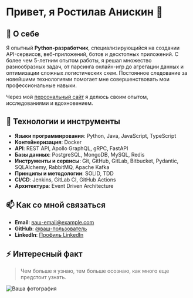 # Привет, я Ростилав Аниcкин 👋

## 🚀 О себе
Я опытный **Python-разработчик**, специализирующийся на создании API-сервисов, веб-приложений, ботов и десктопных приложений. С более чем 5-летним опытом работы, я решал множество разнообразных задач, от парсинга онлайн-игр до агрегации данных и оптимизации сложных логистических схем. Постоянное следование за новейшими технологиями помогает мне совершенствовать мои профессиональные навыки.

Через мой [персональный сайт](ссылка-на-ваш-сайт) я делюсь своим опытом, исследованиями и вдохновением.

## 🔧 Технологии и инструменты

- **Языки программирования**: Python, Java, JavaScript, TypeScript
- **Контейнеризация**: Docker
- **API**: REST API, Apollo GraphQL, gRPC, FastAPI
- **Базы данных**: PostgreSQL, MongoDB, MySQL, Redis
- **Инструменты и сервисы**: Git, GitHub, GitLab, Bitbucket, Pydantic, SQLAlchemy, RabbitMQ, Apache Kafka
- **Принципы и методологии**: SOLID, TDD
- **CI/CD**: Jenkins, GitLab CI, GitHub Actions
- **Архитектура**: Event Driven Architecture

## 📫 Как со мной связаться
- **Email**: [ваш-email@example.com](mailto:ваш-email@example.com)
- **GitHub**: [@ваш-пользователь](https://github.com/ваш-пользователь)
- **LinkedIn**: [Профиль LinkedIn](ссылка-на-LinkedIn)

## ⚡ Интересный факт
> Чем больше я узнаю, тем больше осознаю, как много еще предстоит узнать.

![Ваша фотография](ссылка-на-вашу-фотографию)
